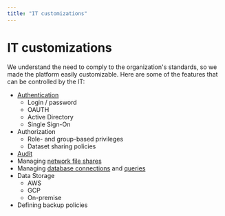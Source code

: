 ```yaml
---
title: "IT customizations"
---
```

<!-- SUBTITLE: -->

# IT customizations

We understand the need to comply to the organization's standards, so we made the platform easily customizable. Here are
some of the features that can be controlled by the IT:

* [Authentication](../../govern/authentication.md)
  * Login / password
  * OAUTH
  * Active Directory
  * Single Sign-On
* Authorization
  * Role- and group-based privileges
  * Dataset sharing policies
* [Audit](../../govern/audit.md)
* Managing [network file shares](../../access/connect-a-file-share.md)
* Managing [database connections](../../access/data-connection.md)
  and [queries](../../access/data-query.md)
* Data Storage
  * AWS
  * GCP
  * On-premise
* Defining backup policies
